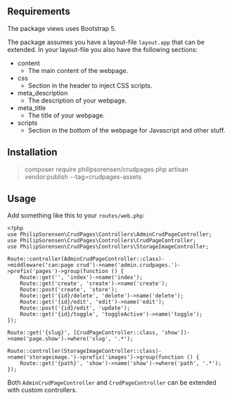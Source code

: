 

## Requirements
The package views uses Bootstrap 5. 

The package assumes you have a layout-file `layout.app` that can be extended. In your layout-file you also have the following sections: 

* content
  * The main content of the webpage.
* css
  * Section in the header to inject CSS scripts. 
* meta_description
  * The description of your webpage.
* meta_title
  * The title of your webpage. 
* scripts
  * Section in the bottom of the webpage for Javascript and other stuff.

## Installation

> composer require philipsorensen/crudpages
> php artisan vendor:publish --tag=crudpages-assets

## Usage

Add something like this to your `routes/web.php`:
```
<?php
use PhilipSorensen\CrudPages\Controllers\AdminCrudPageController;
use PhilipSorensen\CrudPages\Controllers\CrudPageController;
use PhilipSorensen\CrudPages\Controllers\StorageImageController;

Route::controller(AdminCrudPageController::class)->middleware('can:page crud')->name('admin.crudpages.')->prefix('pages')->group(function () {
	Route::get('', 'index')->name('index');
	Route::get('create', 'create')->name('create');
	Route::post('create', 'store');
	Route::get('{id}/delete', 'delete')->name('delete');
	Route::get('{id}/edit', 'edit')->name('edit');
	Route::post('{id}/edit', 'update');
	Route::get('{id}/toggle', 'toggleActive')->name('toggle');
});

Route::get('{slug}', [CrudPageController::class, 'show'])->name('page.show')->where('slug', '.*');

Route::controller(StorageImageController::class)->name('storageimage.')->prefix('images')->group(function () {
	Route::get('{path}', 'show')->name('show')->where('path', '.*');
});
```

Both `AdminCrudPageController` and `CrudPageController` can be extended with custom controllers. 